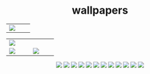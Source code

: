 <center><h1>wallpapers</h1>

<table>
    <tr>
        <td width="50%"><img src="./wallpapers/gruvbox/sinxcosy-4k-gruvbox.png"></td>
        <table>
            <tr>
                <td width="25%"><img src="./wallpapers/catppuccin/sinxcosy-4k-catppuccin.png"></td>
            </tr>
            <tr>
                <td width="25%"><img src="./wallpapers/nord/sinxcosy-4k-nord.png"></td>
                <td width="25%"><img src="./wallpapers/solarized/sinxcosy-4k-solarized.png"></td>
            </tr>
        </table>
    </tr>
    <tr>
        <td width="50%"><img src="./wallpapers/gruvbox/esinxcosy-4k-gruvbox.png"></td>
        <td width="50%"><img src="./wallpapers/catppuccin/esinxcosy-4k-catppuccin.png"></td>
    </tr>
    <tr>
        <td width="50%"><img src="./wallpapers/nord/esinxcosy-4k-nord.png"></td>
        <td width="50%"><img src="./wallpapers/solarized/esinxcosy-4k-solarized.png"></td>
    </tr>
    <tr>
        <td width="50%"><img src="./wallpapers/gruvbox/x2y2-4k-gruvbox.png"></td>
        <td width="50%"><img src="./wallpapers/catppuccin/x2y2-4k-catppuccin.png"></td>
    </tr>
    <tr>
        <td width="50%"><img src="./wallpapers/nord/x2y2-4k-nord.png"></td>
        <td width="50%"><img src="./wallpapers/solarized/x2y2-4k-solarized.png"></td>
    </tr>
    <tr>
        <td width="50%"><img src="./wallpapers/nord/sinx2y2-4k-nord.png"></td>
        <td width="50%"><img src="./wallpapers/solarized/sinx2y2-4k-solarized.png"></td>
    </tr>
    <tr>
        <td width="50%"><img src="./wallpapers/gruvbox/sinx2y2-4k-gruvbox.png"></td>
        <td width="50%"><img src="./wallpapers/catppuccin/sinx2y2-4k-catppuccin.png"></td>
    </tr>
</table>
